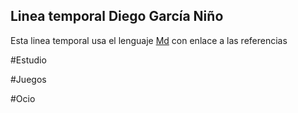 ## Linea temporal Diego García Niño

Esta linea temporal usa el lenguaje [Md](https://www.markdownguide.org/basic-syntax) con enlace a las referencias 

#Estudio

#Juegos

#Ocio
